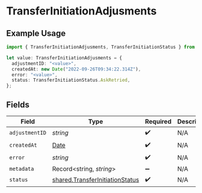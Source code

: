 # TransferInitiationAdjusments

## Example Usage

```typescript
import { TransferInitiationAdjusments, TransferInitiationStatus } from "@formance/formance-sdk/sdk/models/shared";

let value: TransferInitiationAdjusments = {
  adjustmentID: "<value>",
  createdAt: new Date("2022-09-26T09:34:22.314Z"),
  error: "<value>",
  status: TransferInitiationStatus.AskRetried,
};
```

## Fields

| Field                                                                                         | Type                                                                                          | Required                                                                                      | Description                                                                                   |
| --------------------------------------------------------------------------------------------- | --------------------------------------------------------------------------------------------- | --------------------------------------------------------------------------------------------- | --------------------------------------------------------------------------------------------- |
| `adjustmentID`                                                                                | *string*                                                                                      | :heavy_check_mark:                                                                            | N/A                                                                                           |
| `createdAt`                                                                                   | [Date](https://developer.mozilla.org/en-US/docs/Web/JavaScript/Reference/Global_Objects/Date) | :heavy_check_mark:                                                                            | N/A                                                                                           |
| `error`                                                                                       | *string*                                                                                      | :heavy_check_mark:                                                                            | N/A                                                                                           |
| `metadata`                                                                                    | Record<string, *string*>                                                                      | :heavy_minus_sign:                                                                            | N/A                                                                                           |
| `status`                                                                                      | [shared.TransferInitiationStatus](../../../sdk/models/shared/transferinitiationstatus.md)     | :heavy_check_mark:                                                                            | N/A                                                                                           |